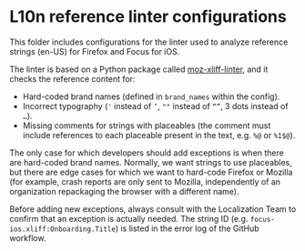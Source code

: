 # L10n reference linter configurations

This folder includes configurations for the linter used to analyze reference
strings (en-US) for Firefox and Focus for iOS.

The linter is based on a Python package called
[moz-xliff-linter](https://pypi.org/project/moz-xliff-linter/), and it checks
the reference content for:

* Hard-coded brand names (defined in `brand_names` within the config).
* Incorrect typography (`'` instead of `’`, `""` instead of `“”`, 3 dots instead
  of `…`).
* Missing comments for strings with placeables (the comment must include
  references to each placeable present in the text, e.g. `%@` or `%1$@`).

The only case for which developers should add exceptions is when there are
hard-coded brand names. Normally, we want strings to use placeables, but there
are edge cases for which we want to hard-code Firefox or Mozilla (for example,
crash reports are only sent to Mozilla, independently of an organization
repackaging the browser with a different name).

Before adding new exceptions, always consult with the Localization Team to
confirm that an exception is actually needed. The string ID (e.g.
`focus-ios.xliff:Onboarding.Title`) is listed in the error log of the GitHub
workflow.
